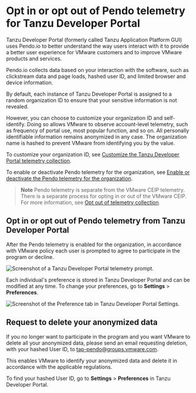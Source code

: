 # Opt in or opt out of Pendo telemetry for Tanzu Developer Portal

<!-- This topic must be accessible from https://docs.vmware.com/en/VMware-Tanzu-Application-Platform/{{ vars.url_version }}/tap/tap-portal-telemetry.html. And possibly all the content needs to be in one place, exactly as below, because it's a legal disclosure about data collection. Be careful wrt to content strategy, in other words. -->

Tanzu Developer Portal (formerly called Tanzu Application Platform GUI) uses Pendo.io to better understand the way
users interact with it to provide a better user experience for VMware customers and to
improve VMware products and services.

Pendo.io collects data based on your interaction with the software, such as clickstream data and page
loads, hashed user ID, and limited browser and device information.

By default, each instance of Tanzu Developer Portal is assigned to a random organization ID
to ensure that your sensitive information is not revealed.

However, you can choose to customize your organization ID and self-identify. Doing so allows VMware
to observe account-level telemetry, such as frequency of portal use, most popular function,
and so on.
All personally identifiable information remains anonymized in any case. The organization name is
hashed to prevent VMware from identifying you by the value.

To customize your organization ID, see
[Customize the Tanzu Developer Portal telemetry collection](tap-gui/customize/customize-telemetry.hbs.md).

To enable or deactivate Pendo telemetry for the organization, see
[Enable or deactivate the Pendo telemetry for the organization](opting-out-telemetry.hbs.md#nbl-or-dsbl-pendo-for-org).

> **Note** Pendo telemetry is separate from the VMware CEIP telemetry.
> There is a separate process for opting in or out of the VMware CEIP. For more information, see
> [Opt out of telemetry collection](opting-out-telemetry.hbs.md).

## <a id="opt-in-or-out"></a> Opt in or opt out of Pendo telemetry from Tanzu Developer Portal

After the Pendo telemetry is enabled for the organization, in accordance with VMware policy each user
is prompted to agree to participate in the program or decline.

  ![Screenshot of a Tanzu Developer Portal telemetry prompt.](tap-gui/images/tap-gui-telemetry-prompt.png)

Each individual's preference is stored in Tanzu Developer Portal and can be modified at any
time. To change your preferences, go to **Settings** > **Preferences**.

  ![Screenshot of the Preference tab in Tanzu Developer Portal Settings.](tap-gui/images/tap-gui-telemetry-preferences.png)

## <a id="delete-anon-data"></a> Request to delete your anonymized data

If you no longer want to participate in the program and you want VMware to delete all your anonymized
data, please send an email requesting deletion, with your hashed User ID, to
[tap-pendo@groups.vmware.com](mailto:tap-pendo@groups.vmware.com).

This enables VMware to identify your anonymized data and delete it in accordance with the applicable
regulations.

To find your hashed User ID, go to **Settings** > **Preferences** in Tanzu Developer Portal.